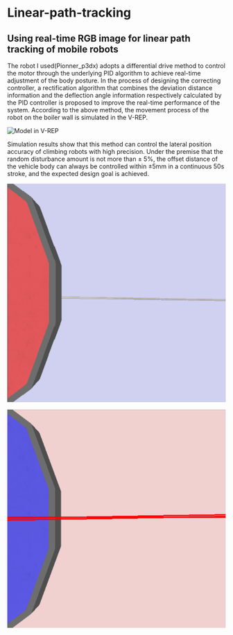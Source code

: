 # Linear-path-tracking
## Using real-time RGB image for linear path tracking of mobile robots
The robot I used(Pionner_p3dx) adopts a differential drive method to control the motor through the underlying PID algorithm to achieve real-time adjustment of the body posture. In the process of designing the correcting controller, a rectification algorithm that combines the deviation distance information and the deflection angle information respectively calculated by the PID controller is proposed to improve the real-time performance of the system.
According to the above method, the movement process of the robot on the boiler wall is simulated in the V-REP. 

![Model in V-REP](.\model_in_vrep.bmp)

Simulation results show that this method can control the lateral position accuracy of climbing robots with high precision. Under the premise that the random disturbance amount is not more than ± 5%, the offset distance of the vehicle body can always be controlled within ±5mm in a continuous 50s stroke, and the expected design goal is achieved.

![Original Image](.\original_figure.bmp)

![Extracting Features](.\extracting_features.bmp)
